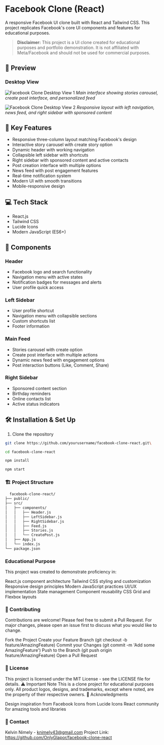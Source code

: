 # Facebook Clone (React)

A responsive Facebook UI clone built with React and Tailwind CSS. This project replicates Facebook's core UI components and features for educational purposes.

> **Disclaimer:** This project is a UI clone created for educational purposes and portfolio demonstration. It is not affiliated with Meta/Facebook and should not be used for commercial purposes.

## 📸 Preview

### Desktop View
![Facebook Clone Desktop View 1](/assets/screenshots/screenshot1.png)
*Main interface showing stories carousel, create post interface, and personalized feed*

![Facebook Clone Desktop View 2](/assets/screenshots/screenshot2.png) 
*Responsive layout with left navigation, news feed, and right sidebar with sponsored content*

## 🚀 Key Features
- Responsive three-column layout matching Facebook's design
- Interactive story carousel with create story option
- Dynamic header with working navigation
- Collapsible left sidebar with shortcuts
- Right sidebar with sponsored content and active contacts
- Post creation interface with multiple options
- News feed with post engagement features
- Real-time notification system
- Modern UI with smooth transitions
- Mobile-responsive design

## 💻 Tech Stack
- React.js
- Tailwind CSS
- Lucide Icons
- Modern JavaScript (ES6+)

## 📱 Components
### Header
- Facebook logo and search functionality
- Navigation menu with active states
- Notification badges for messages and alerts
- User profile quick access

### Left Sidebar
- User profile shortcut
- Navigation menu with collapsible sections
- Custom shortcuts list
- Footer information

### Main Feed
- Stories carousel with create option
- Create post interface with multiple actions
- Dynamic news feed with engagement options
- Post interaction buttons (Like, Comment, Share)

### Right Sidebar
- Sponsored content section
- Birthday reminders
- Online contacts list
- Active status indicators

## 🛠️ Installation & Set Up
1. Clone the repository
  ```sh
  git clone https://github.com/yourusername/facebook-clone-react.git\

  cd facebook-clone-react

  npm install

  npm start

 ```

### 🏗️ Project Structure
```sh
  facebook-clone-react/
├── public/
├── src/
│   ├── components/
│   │   ├── Header.js
│   │   ├── LeftSidebar.js
│   │   ├── RightSidebar.js
│   │   ├── Feed.js
│   │   ├── Stories.js
│   │   └── CreatePost.js
│   ├── App.js
│   └── index.js
└── package.json

```


### Educational Purpose
This project was created to demonstrate proficiency in:

React.js component architecture
Tailwind CSS styling and customization
Responsive design principles
Modern JavaScript practices
UI/UX implementation
State management
Component reusability
CSS Grid and Flexbox layouts

### 🤝 Contributing
Contributions are welcome! Please feel free to submit a Pull Request. For major changes, please open an issue first to discuss what you would like to change.

Fork the Project
Create your Feature Branch (git checkout -b feature/AmazingFeature)
Commit your Changes (git commit -m 'Add some AmazingFeature')
Push to the Branch (git push origin feature/AmazingFeature)
Open a Pull Request

### 📄 License
This project is licensed under the MIT License - see the LICENSE file for details.
⚠️ Important Note
This is a clone project for educational purposes only. All product logos, designs, and trademarks, except where noted, are the property of their respective owners.
👏 Acknowledgments

Design inspiration from Facebook
Icons from Lucide Icons
React community for amazing tools and libraries

### 📧 Contact
Kelvin Nimely - knimely43@gmail.com
Project Link: https://github.com/OnlyGlapor/facebook-clone-react

